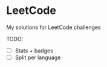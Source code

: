 # LeetCode
My solutions for LeetCode challenges 

TODO: 
- [ ] Stats + badges
- [ ] Split per language
